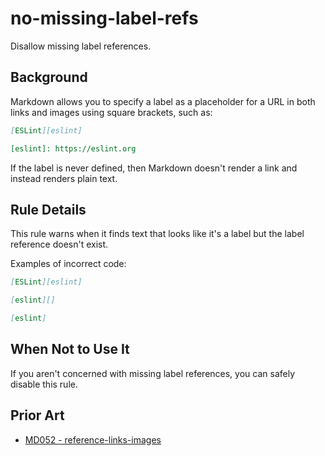# no-missing-label-refs

Disallow missing label references.

## Background

Markdown allows you to specify a label as a placeholder for a URL in both links and images using square brackets, such as:

```markdown
[ESLint][eslint]

[eslint]: https://eslint.org
```

If the label is never defined, then Markdown doesn't render a link and instead renders plain text.

## Rule Details

This rule warns when it finds text that looks like it's a label but the label reference doesn't exist.

Examples of incorrect code:

```markdown
[ESLint][eslint]

[eslint][]

[eslint]
```

## When Not to Use It

If you aren't concerned with missing label references, you can safely disable this rule.

## Prior Art

* [MD052 - reference-links-images](https://github.com/DavidAnson/markdownlint/blob/main/doc/md052.md)
